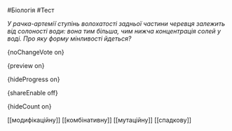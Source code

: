#Біологія #Тест

*У рачка-артемії ступінь волохатості задньої частини черевця залежить від солоності води: вона тим більша, чим нижча концентрація солей у воді. Про яку форму мінливості йдеться?*

{noChangeVote on}

{preview on}

{hideProgress on}

{shareEnable off}

{hideCount on}

[[модифікаційну]]
[[комбінативну]]
[[мутаційну]]
[[спадкову]]
